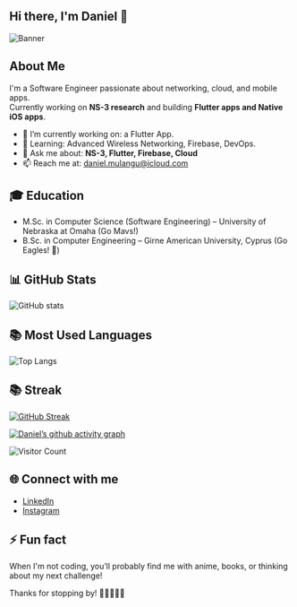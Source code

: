 ## Hi there, I'm Daniel 👋

![Banner](https://drive.google.com/file/d/1pCA-9_tmwZmgKQEkjCWH9SydPiNyU-sP/view?usp=drivesdk)

## About Me
I'm a Software Engineer passionate about networking, cloud, and mobile apps.  
Currently working on **NS-3 research** and building **Flutter apps and Native iOS apps**.

- 🔭 I’m currently working on: a Flutter App.
- 🌱 Learning: Advanced Wireless Networking, Firebase, DevOps.
- 💬 Ask me about: **NS-3, Flutter, Firebase, Cloud**
- 📫 Reach me at: daniel.mulangu@icloud.com


## 🎓 Education
- M.Sc. in Computer Science (Software Engineering) – University of Nebraska at Omaha (Go Mavs!)
- B.Sc. in Computer Engineering – Girne American University, Cyprus (Go Eagles! 🦅)
  
## 📊 GitHub Stats
![GitHub stats](https://github-readme-stats.vercel.app/api?username=danielmulangu&show_icons=true&theme=radical)

## 📚 Most Used Languages
![Top Langs](https://github-readme-stats.vercel.app/api/top-langs/?username=danielmulangu&layout=compact&theme=radical)


## 📚 Streak
[![GitHub Streak](https://github-readme-streak-stats.herokuapp.com/?user=danielmulangu&theme=radical)](https://git.io/streak-stats)


[![Daniel’s github activity graph](https://github-readme-activity-graph.vercel.app/graph?username=danielmulangu&theme=tokyo-night)](https://github.com/ashutosh00710/github-readme-activity-graph)


![Visitor Count](https://komarev.com/ghpvc/?username=danielmulangu&color=blue)

## 🌐 Connect with me
- [LinkedIn](https://www.linkedin.com/in/daniel-mulangu)
- [Instagram](https://www.instagram.com/mr_mulangu)

## ⚡ Fun fact

When I'm not coding, you’ll probably find me with anime, books, or thinking about my next challenge! 

Thanks for stopping by! 🌟🍀👨🏽‍💻
  

<!--
**danielmulangu/danielmulangu** is a ✨ _special_ ✨ repository because its `README.md` (this file) appears on your GitHub profile.

Here are some ideas to get you started:

- 🔭 I’m currently working on ...
- 🌱 I’m currently learning ...
- 👯 I’m looking to collaborate on ...
- 🤔 I’m looking for help with ...
- 💬 Ask me about ...
- 📫 How to reach me: ...
- 😄 Pronouns: ...
- ⚡ Fun fact: ...
-->
